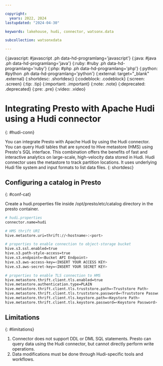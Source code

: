 ```yaml
---

copyright:
  years: 2022, 2024
lastupdated: "2024-04-30"

keywords: lakehouse, hudi, connector, watsonx.data

subcollection: watsonxdata

---
```


{:javascript: #javascript .ph data-hd-programlang='javascript'}
{:java: #java .ph data-hd-programlang='java'}
{:ruby: #ruby .ph data-hd-programlang='ruby'}
{:php: #php .ph data-hd-programlang='php'}
{:python: #python .ph data-hd-programlang='python'}
{:external: target="_blank" .external}
{:shortdesc: .shortdesc}
{:codeblock: .codeblock}
{:screen: .screen}
{:tip: .tip}
{:important: .important}
{:note: .note}
{:deprecated: .deprecated}
{:pre: .pre}
{:video: .video}

# Integrating Presto with Apache Hudi using a Hudi connector
{: #hudi-conn}

You can integrate Presto with Apache Hudi by using the Hudi connector. You can query Hudi tables that are synced to Hive metastore (HMS) using Presto's SQL interface. This combination offers the benefits of fast and interactive analytics on large-scale, high-velocity data stored in Hudi. Hudi connector uses the metastore to track partition locations. It uses underlying Hudi file system and input formats to list data files.
{: shortdesc}

## Configuring a catalog in Presto
{: #conf-cat}

Create a hudi.properties file inside /opt/presto/etc/catalog directory in the presto container.

```bash
# hudi.properties
connector.name=hudi

# HMS thrift URI
hive.metastore.uri=thrift://<hostname>:<port>

# properties to enable connection to object-storage bucket
hive.s3.ssl.enabled=true
hive.s3.path-style-access=true
hive.s3.endpoint=<Bucket API Endpoint>
hive.s3.aws-access-key=<INSERT YOUR ACCESS KEY>
hive.s3.aws-secret-key=<INSERT YOUR SECRET KEY>

# properties to enable TLS connection to HMS
hive.metastore.thrift.client.tls.enabled=true
hive.metastore.authentication.type=PLAIN
hive.metastore.thrift.client.tls.truststore.path=<Truststore Path>
hive.metastore.thrift.client.tls.truststore.password=<Truststore Password>
hive.metastore.thrift.client.tls.keystore.path=<Keystore Path>
hive.metastore.thrift.client.tls.keystore.password=<Keystore Password>
```

## Limitations
{: #limitations}

1. Connector does not support DDL or DML SQL statements. Presto can query data using the Hudi connector, but cannot directly perform write operations.
2. Data modifications must be done through Hudi-specific tools and workflows.
